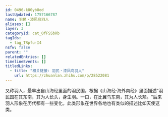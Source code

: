 ```yaml
---
id: 0496-k80yb8od
lastUpdated: 1757166787
name: 羽民・漆凤鸟羽人
aliases: []
layer: 3
categoryId: cat_OfFSSbRb
tagIds:
  - tag_TRpfu-I4
nsfw: false
parent: ""
relatedEntries: []
timelineEvents: []
titledLinks:
  - title: "相关链接: 羽民・漆凤鸟羽人"
    url: https://zhuanlan.zhihu.com/p/28522081
---
```


又称羽人，最早出自山海经里面的羽民国，根据《山海经·海外南经》里面描述"羽民国在其东南，其为人长头，身生羽。一曰，在比翼鸟东南，其为人长颊。"后来羽人形象在历代都有一些变化，此类形象在世界各地也有类似的描述比如天使这类。
